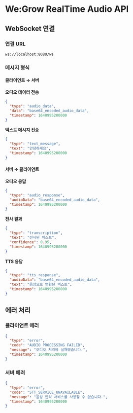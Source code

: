 # We:Grow RealTime Audio API

## WebSocket 연결

### 연결 URL
```
ws://localhost:8080/ws
```

### 메시지 형식

#### 클라이언트 → 서버

**오디오 데이터 전송**
```json
{
  "type": "audio_data",
  "data": "base64_encoded_audio_data",
  "timestamp": 1640995200000
}
```

**텍스트 메시지 전송**
```json
{
  "type": "text_message",
  "text": "안녕하세요",
  "timestamp": 1640995200000
}
```

#### 서버 → 클라이언트

**오디오 응답**
```json
{
  "type": "audio_response",
  "audioData": "base64_encoded_audio_data",
  "timestamp": 1640995200000
}
```

**전사 결과**
```json
{
  "type": "transcription",
  "text": "전사된 텍스트",
  "confidence": 0.95,
  "timestamp": 1640995200000
}
```

**TTS 응답**
```json
{
  "type": "tts_response",
  "audioData": "base64_encoded_audio_data",
  "text": "음성으로 변환된 텍스트",
  "timestamp": 1640995200000
}
```

## 에러 처리

### 클라이언트 에러
```json
{
  "type": "error",
  "code": "AUDIO_PROCESSING_FAILED",
  "message": "오디오 처리에 실패했습니다.",
  "timestamp": 1640995200000
}
```

### 서버 에러
```json
{
  "type": "error",
  "code": "STT_SERVICE_UNAVAILABLE",
  "message": "음성 인식 서비스를 사용할 수 없습니다.",
  "timestamp": 1640995200000
}
```

